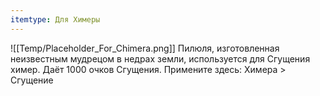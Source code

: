 ```yaml
---
itemtype: Для Химеры
---
```

![[Temp/Placeholder_For_Chimera.png]]
Пилюля, изготовленная неизвестным мудрецом в недрах земли, используется для Сгущения химер. Даёт 1000 очков Сгущения. Примените здесь: Химера > Сгущение
